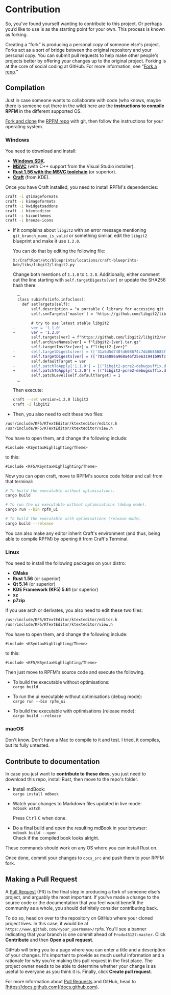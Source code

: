 # Contribution

So, you've found yourself wanting to contribute to this project. Or perhaps you’d like to use is as the starting point for your own. This process is known as forking.

Creating a “fork” is producing a personal copy of someone else's project. Forks act as a sort of bridge between the original repository and your personal copy. You can submit pull requests to help make other people's projects better by offering your changes up to the original project. Forking is at the core of social coding at GitHub. For more information, see “[Fork a repo](https://docs.github.com/en/get-started/quickstart/fork-a-repo).”

## Compilation

Just in case someone wants to collaborate with code (who knows, maybe there is someone out there in the wild) here are the **instructions to compile RPFM** in the different supported OS.

[Fork and clone](https://docs.github.com/en/get-started/quickstart/fork-a-repo) the [RPFM repo](https://github.com/Frodo45127/rpfm) with git, then follow the instructions for your operating system.

### Windows

You need to download and install:

- [**Windows SDK**](https://developer.microsoft.com/en-US/windows/downloads/windows-10-sdk).
- [**MSVC**](https://visualstudio.microsoft.com/ru/thank-you-downloading-visual-studio/?sku=community) (with C++ support from the Visual Studio installer).
- [**Rust 1.56 with the MSVC toolchain**](https://www.rust-lang.org/tools/install) (or superior).
- [**Craft**](https://community.kde.org/Guidelines_and_HOWTOs/Build_from_source/Windows) (from KDE).

Once you have Craft installed, you need to install RPFM's dependencies:

```bash
craft -i qtimageformats
craft -i kimageformats
craft -i kwidgetsaddons
craft -i ktexteditor
craft -i kiconthemes
craft -i breeze-icons
```

- If it complains about `libgit2` with an error message mentioning `git_branch_name_is_valid` or something similar, edit the `libgit2` blueprint and make it use `1.2.0`.
  
  You can do that by editing the following file:

  ```plain
  X:/CraftRoot/etc/blueprints/locations/craft-blueprints-kde/libs/libgit2/libgit2.py
  ```

  Change both mentions of `1.1.0` to `1.2.0`. Additionally, either comment out the line starting with
  `self.targetDigests[ver]` or update the SHA256 hash there:

  ```diff
    …
    class subinfo(info.infoclass):
      def setTargets(self):
          self.description = "a portable C library for accessing git repositories"
          self.svnTargets['master'] = 'https://github.com/libgit2/libgit2.git'

          # try to use latest stable libgit2
  -       ver = '1.1.0'
  +       ver = '1.2.0'
          self.targets[ver] = f"https://github.com/libgit2/libgit2/archive/v{ver}.tar.gz"
          self.archiveNames[ver] = f"libgit2-{ver}.tar.gz"
          self.targetInstSrc[ver] = f"libgit2-{ver}"
  -       self.targetDigests[ver] = (['41a6d5d740fd608674c7db8685685f45535323e73e784062cf000a633d420d1e'], CraftHash.HashAlgorithm.SHA256)
  +       self.targetDigests[ver] = (['701a5086a968a46f25e631941b99fc23e4755ca2c56f59371ce1d94b9a0cc643'], CraftHash.HashAlgorithm.SHA256)
          self.defaultTarget = ver
  -       self.patchToApply['1.1.0'] = [("libgit2-pcre2-debugsuffix.diff", 1)]
  +       self.patchToApply['1.2.0'] = [("libgit2-pcre2-debugsuffix.diff", 1)]
          self.patchLevel[self.defaultTarget] = 1
    …
  ```
  
  Then execute:

  ```bash
  craft --set version=1.2.0 libgit2
  craft -i libgit2
  ```

- Then, you also need to edit these two files:
```bash
/usr/include/KF5/KTextEditor/ktexteditor/editor.h
/usr/include/KF5/KTextEditor/ktexteditor/view.h
```

You have to open them, and change the following include:
```
#include <KSyntaxHighlighting/Theme>
```
to this:
```
#include <KF5/KSyntaxHighlighting/Theme>
```

Now you can open craft, move to RPFM's source code folder and call from that terminal:

```bash
# To build the executable without optimisations.
cargo build

# To run the ui executable without optimisations (debug mode).
cargo run --bin rpfm_ui

# To build the executable with optimisations (release mode).
cargo build --release
```

You can also make any editor inherit Craft's environment (and thus, being able to compile RPFM) by opening it from Craft's Terminal.

### Linux

You need to install the following packages on your distro:

- **CMake**
- **Rust 1.56** (or superior)
- **Qt 5.14** (or superior)
- **KDE Framework (KF5) 5.61** (or superior)
- **xz**
- **p7zip**

If you use arch or derivates, you also need to edit these two files:
```bash
/usr/include/KF5/KTextEditor/ktexteditor/editor.h
/usr/include/KF5/KTextEditor/ktexteditor/view.h
```

You have to open them, and change the following include:
```
#include <KSyntaxHighlighting/Theme>
```
to this:
```
#include <KF5/KSyntaxHighlighting/Theme>
```

Then just move to RPFM's source code and execute the following.

- To build the executable without optimisations:  
  `cargo build`

- To run the ui executable without optimisations (debug mode):  
  `cargo run --bin rpfm_ui`

- To build the executable with optimisations (release mode):  
  `cargo build --release`

### macOS

Don't know. Don't have a Mac to compile to it and test. I tried, it compiles, but its fully untested.

## Contribute to documentation

In case you just want to **contribute to these docs**, you just need to download this repo, install Rust, then move to the repo's folder.

- Install mdBook:  
  `cargo install mdbook`
- Watch your changes to Markdown files updated in live mode:  
  `mdbook watch`
  
  Press <kbd>Ctrl</kbd> <kbd>C</kbd> when done.

- Do a final build and open the resulting mdBook in your browser:  
  `mdbook build --open`  
  Check if the compiled book looks alright.

These commands should work on any OS where you can install Rust on.

Once done, commit your changes to `docs_src` and push them to your RPFM fork.

## Making a Pull Request

A [Pull Request](https://docs.github.com/en/get-started/quickstart/contributing-to-projects#making-a-pull-request) (PR) is the final step in producing a fork of someone else's project, and arguably the most important. If you've made a change to  the source code or the documentation that you feel would benefit the community as a whole, you should definitely consider contributing back.

To do so, head on over to the repository on GitHub where your cloned project lives. In this case, it would be at `https://www.github.com/<your_username>/rpfm`. You'll see a banner indicating that your branch is one commit ahead of `Frodo45127:master`. Click **Contribute** and then **Open a pull request**. 

GitHub will bring you to a page where you can enter a title and a description of your changes. It's important to provide as much useful information and a rationale for why you're making this pull request in the first place. The project owner needs to be able to determine whether your change is as useful to everyone as you think it is. Finally, click **Create pull request**.

For more information about [Pull Requests](https://docs.github.com/en/get-started/quickstart/contributing-to-projects#making-a-pull-request) and GitHub, head to [https://docs.github.com](docs.github.com).
